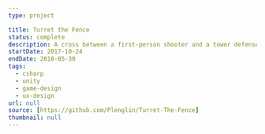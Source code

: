 ```yaml
---
type: project

title: Turret the Fence
status: complete
description: A cross between a first-person shooter and a tower defense game
startDate: 2017-10-24
endDate: 2018-05-30
tags:
  - csharp
  - unity
  - game-design
  - ux-design
url: null
source: [https://github.com/Plenglin/Turret-The-Fence]
thumbnail: null
---
```

